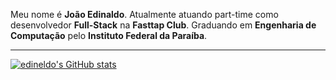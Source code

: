 
Meu nome é **João Edinaldo**. Atualmente atuando part-time como desenvolvedor **Full-Stack** na **Fasttap Club**. 
Graduando em **Engenharia de Computação** pelo **Instituto Federal da Paraíba**.


<hr>

[![edineldo's GitHub stats](https://github-readme-stats.vercel.app/api?username=edineldo&count_private=true&show_icons=true&theme=radical)](https://github.com/edineldo/github-readme-stats)

